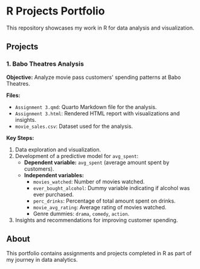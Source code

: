 # R Projects Portfolio

This repository showcases my work in R for data analysis and visualization.

## Projects

### 1. Babo Theatres Analysis

**Objective:** Analyze movie pass customers' spending patterns at Babo Theatres.

**Files:**
- `Assignment 3.qmd`: Quarto Markdown file for the analysis.
- `Assignment 3.html`: Rendered HTML report with visualizations and insights.
- `movie_sales.csv`: Dataset used for the analysis.

**Key Steps:**
1. Data exploration and visualization.
2. Development of a predictive model for `avg_spent`:
   - **Dependent variable:** `avg_spent` (average amount spent by customers).
   - **Independent variables:**
     - `movies_watched`: Number of movies watched.
     - `ever_bought_alcohol`: Dummy variable indicating if alcohol was ever purchased.
     - `perc_drinks`: Percentage of total amount spent on drinks.
     - `movie_avg_rating`: Average rating of movies watched.
     - Genre dummies: `drama`, `comedy`, `action`.
3. Insights and recommendations for improving customer spending.

## About

This portfolio contains assignments and projects completed in R as part of my journey in data analytics.


